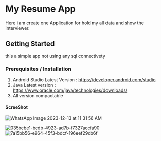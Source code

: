 
# My Resume App

Here i am create one Application for hold my all data and show the interviewer.


## Getting Started

this a simple app not using any sql connectivety

### Prerequisites / Installation

1) Android Studio Latest Version : https://developer.android.com/studio
2) Java Latest version : https://www.oracle.com/java/technologies/downloads/
3) All version compactable 

#### ScreeShot 




![WhatsApp Image 2023-12-13 at 11 31 56 AM](https://github.com/FaisalRazaKhan/MyResumeApp/assets/40921468/5eb1d9f6-efd6-4511-8fed-5d94b8316a27)


![035bcbe1-bcdb-4923-ad7b-f7327accfa90](https://github.com/FaisalRazaKhan/MyResumeApp/assets/40921468/377eda50-cfee-4d98-a718-c3116b43923a)
![7a15bb56-e964-45f3-bdcf-196eef29db6f](https://github.com/FaisalRazaKhan/MyResumeApp/assets/40921468/20d9a84d-f4cb-42cf-9fe4-d980e412f8ea)
